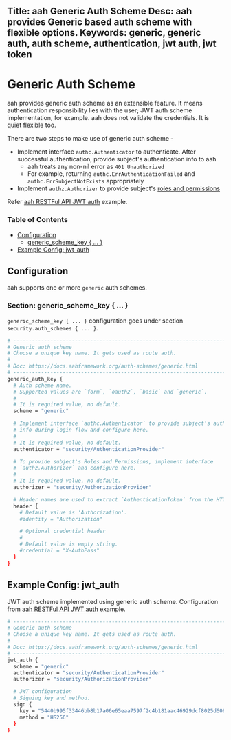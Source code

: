 Title: aah Generic Auth Scheme
Desc: aah provides Generic based auth scheme with flexible options.
Keywords: generic, generic auth, auth scheme, authentication, jwt auth, jwt token
---
# Generic Auth Scheme

aah provides generic auth scheme as an extensible feature. It means authentication responsibility lies with the user; JWT auth scheme implementation, for example. aah does not validate the credentials. It is quiet flexible too.

There are two steps to make use of generic auth scheme -

  * Implement interface `authc.Authenticator` to authenticate. After successful authentication, provide subject's authentication info to aah
      - aah treats any non-nil error as `401 Unauthorized`
      - For example, returning `authc.ErrAuthenticationFailed` and `authc.ErrSubjectNotExists` appropriately
  * Implement `authz.Authorizer` to provide subject's [roles and permissions](/security-permissions.html)

Refer [aah RESTFul API JWT auth]({{aah_examples_url}}/rest-api-jwt-auth) example.

### Table of Contents

  * [Configuration](#configuration)
      - [generic_scheme_key { ... }](#section-form-scheme-key)
  * [Example Config: jwt_auth](#example-config-jwt-auth)

## Configuration

aah supports one or more `generic` auth schemes.

### Section: generic_scheme_key { ... }

`generic_scheme_key { ... }` configuration goes under section `security.auth_schemes { ... }`.

```bash
# -----------------------------------------------------------------------------
# Generic auth scheme
# Choose a unique key name. It gets used as route auth.
#
# Doc: https://docs.aahframework.org/auth-schemes/generic.html
# -----------------------------------------------------------------------------
generic_auth_key {
  # Auth scheme name.
  # Supported values are `form`, `oauth2`, `basic` and `generic`.
  #
  # It is required value, no default.
  scheme = "generic"

  # Implement interface `authc.Authenticator` to provide subject's authentication
  # info during login flow and configure here.
  #
  # It is required value, no default.
  authenticator = "security/AuthenticationProvider"

  # To provide subject's Roles and Permissions, implement interface
  # `authz.Authorizer` and configure here.
  #
  # It is required value, no default.
  authorizer = "security/AuthorizationProvider"

  # Header names are used to extract `AuthenticationToken` from the HTTP request.
  header {
    # Default value is 'Authorization'.
    #identity = "Authorization"

    # Optional credential header
    #
    # Default value is empty string.
    #credential = "X-AuthPass"
  }
}
```

## Example Config: jwt_auth

JWT auth scheme implemented using generic auth scheme. Configuration from [aah RESTFul API JWT auth]({{aah_examples_url}}/rest-api-jwt-auth) example.

```bash
# -----------------------------------------------------------------------------
# Generic auth scheme
# Choose a unique key name. It gets used as route auth.
#
# Doc: https://docs.aahframework.org/auth-schemes/generic.html
# -----------------------------------------------------------------------------
jwt_auth {
  scheme = "generic"
  authenticator = "security/AuthenticationProvider"
  authorizer = "security/AuthorizationProvider"

  # JWT configuration
  # Signing key and method.
  sign {
    key = "5440b995f33446bb8b17a06e65eaa7597f2c4b181aac46929dcf8025d608b1a1"
    method = "HS256"
  }
}
```
